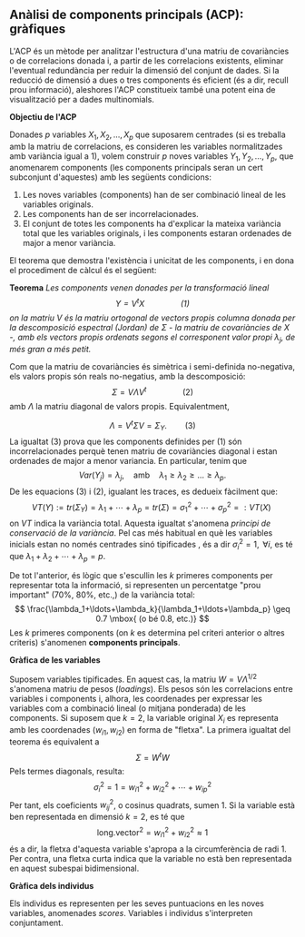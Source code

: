 ## Anàlisi de components principals (ACP): gràfiques

L'ACP és un mètode per analitzar l'estructura d'una matriu de covariàncies o de correlacions donada i, a partir de les correlacions existents, eliminar l'eventual redundància per reduir la dimensió del conjunt de dades. Si la reducció de dimensió a dues o tres components és eficient (és a dir, recull prou informació), aleshores l'ACP constitueix també una potent eina de visualització per a dades multinomials. 

**Objectiu de l'ACP**

Donades $p$ variables $X_1,X_2, \ldots,X_p$ que suposarem centrades
(si es treballa amb la matriu de correlacions, es consideren les variables normalitzades amb variància igual a 1), volem
construir $p$ noves variables $Y_1,Y_2, \ldots,Y_p$, que anomenarem
components (les components principals seran un cert subconjunt
d'aquestes) amb les següents condicions:

 1. Les noves variables (components) han de ser combinació lineal de les variables originals.
 2. Les components han de ser incorrelacionades.
 3. El conjunt de totes les components ha d'explicar la mateixa variància total que les variables originals, i les components estaran ordenades de major a menor variància.

El teorema que demostra l'existència i unicitat de les components, i
en dona el procediment de càlcul és el següent:

**Teorema**
*Les components  venen donades per la transformació lineal
$$Y =V^tX \qquad\qquad  (1)$$
on la matriu $V$ és la matriu ortogonal de vectors propis columna
donada per la descomposició espectral (Jordan) de $\Sigma$ - la
matriu de covariàncies de $X$ -, amb els vectors propis ordenats
segons el corresponent valor propi $\lambda_j$, de més gran a més petit.*

Com que la matriu de covariàncies és simètrica i semi-definida no-negativa, els valors propis són reals no-negatius, amb la descomposició:
$$\Sigma=V\Lambda V^t \qquad\qquad  (2)$$
amb $\Lambda$ la matriu diagonal de valors propis. Equivalentment,

$$\Lambda=V^t \Sigma V=\Sigma_Y. \qquad(3)$$
La igualtat (3) prova que les
components definides per (1) són incorrelacionades perquè tenen matriu de covariàncies diagonal i estan ordenades de major a menor variancia. En particular,
tenim que
$$Var (Y_j ) = \lambda_j,\quad\mbox{amb}\quad \lambda_1\geq\lambda_2\geq \ldots \geq \lambda_p.$$
De les equacions (3) i (2), igualant les traces, es dedueix fàcilment que:
 $$VT(Y):= tr(\Sigma_Y)=\lambda_1+ \cdots + \lambda_p=tr(\Sigma)=\sigma_1^2  +\cdots + \sigma_p^2=: VT(X)\ $$
on $VT$ indica la variància total. Aquesta igualtat s'anomena *principi de conservació de la variància*. Pel cas més habitual en què les variables inicials estan no només centrades sinó tipificades , és a dir $\sigma_i^2=1$, $\,\forall i$, es té que $\lambda_1+\lambda_2+\cdots + \lambda_p=p.$

De tot l'anterior, és lògic que s'escullin les $k$ primeres
components per representar tota la informació, si representen un percentatge "prou important" ($70\%$,
$80\%$, etc.,) de la variància total:
$$
\frac{\lambda_1+\ldots+\lambda_k}{\lambda_1+\ldots+\lambda_p} \geq
0.7  \mbox{ (o bé 0.8, etc.)}
$$
Les $k$ primeres components (on $k$ es determina pel criteri anterior o altres criteris) s'anomenen **components principals**.


**Gràfica de les variables**

Suposem variables tipificades. En aquest cas, la matriu $W=V\Lambda^{1/2}$ s'anomena matriu de pesos (*loadings*). Els pesos  són les correlacions entre variables i components i, alhora, les coordenades per expressar les variables com a combinació lineal (o mitjana
ponderada) de les components.  Si suposem que $k=2$, la variable original $X_i$ es representa amb les coordenades $(w_{i1},w_{i2})$ en forma de "fletxa". La primera igualtat del teorema és equivalent a
 $$
 \Sigma=W^tW
 $$
 Pels termes diagonals, resulta:
 $$
 \sigma_i^2=1=w_{i1}^2+w_{i2}^2+\cdots+w_{ip}^2
 $$
Per tant, els coeficients $w_{ij}^2$, o cosinus quadrats, sumen 1. 
Si la variable està ben representada en dimensió $k=2$, es té que
$$
\mbox{long.vector}^2=w_{i1}^2+w_{i2}^2\approx 1
$$
és a dir, la fletxa d'aquesta variable s'apropa a la circumferència de radi 1. Per contra, una fletxa curta indica que la variable no està ben representada en aquest subespai bidimensional.

**Gràfica dels individus**

Els individus es representen per les seves puntuacions en les noves variables, anomenades *scores*. Variables i individus s'interpreten conjuntament.  
